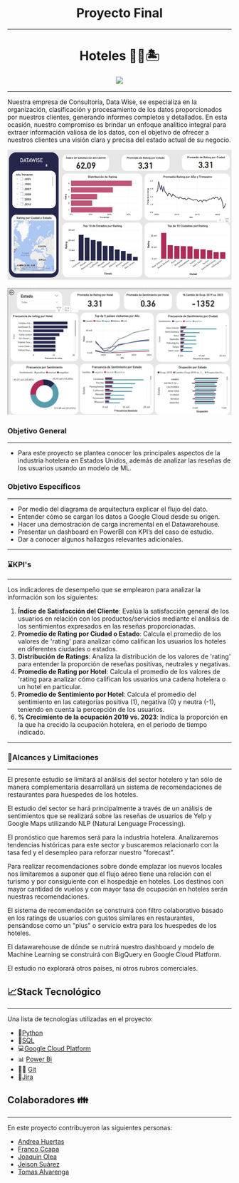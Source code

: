 <h1 align='center'>
 <b>Proyecto  Final</b>
</h1>


***
<h1 align='center'>
<b>Hoteles 🏨🥂🏝</b>
</h1>

<p align="center">
  <img src="Image/logo.png" />
</p>

***
Nuestra empresa de Consultoría, Data Wise, se especializa en la organización, clasificación y procesamiento de los datos proporcionados por nuestros clientes, generando informes completos y detallados. En esta ocasión, nuestro compromiso es brindar un enfoque analítico integral para extraer información valiosa de los datos, con el objetivo de ofrecer a nuestros clientes una visión clara y precisa del estado actual de su negocio.

<p align="center">
  <img src="Image/dash3.jpg" />
</p>


<p align="center">
  <img src="Image/dash2.jpg" />
</p>


### **Objetivo General**
***
* Para este proyecto se plantea conocer los principales aspectos de la industria hotelera en Estados Unidos, además de analizar las reseñas de los usuarios usando un modelo de ML.
  
### **Objetivo Específicos**
***
* Por medio del  diagrama de arquitectura explicar el flujo del dato.
* Entender cómo se cargan los datos a Google Cloud desde su origen.
* Hacer una demostración de carga incremental en el Datawarehouse.
* Presentar un  dashboard en PowerBI con KPI’s del caso de estudio.
* Dar a conocer algunos hallazgos relevantes adicionales.

  
***
### ⌛KPI's
***
Los indicadores de desempeño que se emplearon para analizar la información son los siguientes:

1. **Índice de Satisfacción del Cliente**: Evalúa la satisfacción general de los usuarios en relación con los productos/servicios mediante el análisis de los sentimientos expresados en las reseñas proporcionadas.
2. **Promedio de Rating por Ciudad o Estado**:
Calcula el promedio de los valores de 'rating' para analizar cómo califican los usuarios los hoteles en diferentes ciudades o estados.
3. **Distribución de Ratings**: Analiza la distribución de los valores de 'rating' para entender la proporción de reseñas positivas, neutrales y negativas.
4.	**Promedio de Rating por Hotel**: Calcula el promedio de los valores de 'rating para analizar cómo califican los usuarios una cadena hotelera o un hotel en particular.
5.	**Promedio de Sentimiento por Hotel**: Calcula el promedio del sentimiento en las categorías positiva (1), negativa (0) y neutra (-1), teniendo en cuenta la percepción de los usuarios.
6.	**% Crecimiento de la ocupación 2019 vs. 2023**: Indica la proporción en la que ha crecido la ocupación hotelera, en el periodo de tiempo indicado. 


***
### **👀Alcances y Limitaciones**
***
El presente estudio se limitará al análisis del sector hotelero y tan sólo de manera complementaría desarrollará un sistema de recomendaciones de restaurantes para huespedes de los hoteles.

El estudio del sector se hará principalmente a través de un análisis de sentimientos que se realizará sobre las reseñas de usuarios de Yelp y Google Maps utilizando NLP (Natural Lenguage Processing).

El pronóstico que haremos será para la industria hotelera. Analizaremos tendencias históricas para este sector y buscaremos relacionarlo con la tasa fed y el desempleo para reforzar nuestro "forecast".

Para realizar recomendaciones sobre donde emplazar los nuevos locales nos limitaremos a suponer que el flujo aéreo tiene una relación con el turismo y por consiguiente con el hospedaje en hoteles. Los destinos con mayor cantidad de vuelos y con mayor tasa de ocupación en hoteles serán nuestras recomendaciones.

El sistema de recomendación se construirá con filtro colaborativo basado en los ratings de usuarios con gustos similares en restaurantes, pensándose como un "plus" o servicio extra para los huespedes de los hoteles.

El datawarehouse de dónde se nutrirá nuestro dashboard y modelo de Machine Learning se construirá con BigQuery en Google Cloud Platform.

El estudio no explorará otros países, ni otros rubros comerciales.



## **📈Stack Tecnológico**
***
Una lista de tecnologías utilizadas en el proyecto:

* 🐍[Python](https://docs.python.org/3/)
* 🐬[SQL](https://cloud.google.com/sql-server?hl=es)
* 💻[Google Cloud Platform](https://console.cloud.google.com/welcome?hl=es)
* 📊 [Power Bi](https://powerbi.microsoft.com/es-es/)
* 🐱‍💻 [Git](https://github.com/)
* 📜[Jira](https://id.atlassian.com/logout?continue=https%3A%2F%2Fplanealab.atlassian.net)


## **Colaboradores 👪**
***
En este proyecto contribuyeron las siguientes personas: 

* [Andrea Huertas](https://www.linkedin.com/in/luz-andrea-huertas-guerrero-30bb7a237/)
* [Franco Ccapa](https://www.linkedin.com/in/abelfrancoccapa/)
* [Joaquin Olea](https://www.linkedin.com/in/joaqu%C3%ADn-olea-ibarra-895aa413a/)
* [Jeison Suárez](https://www.linkedin.com/in/jeison-su%C3%A1rez-bbb753266/) 
* [Tomas Alvarenga](https://www.linkedin.com/in/tomas-agostino-alvarenga-4a7a80265/)
